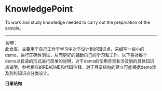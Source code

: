# KnowledgePoint
To work and study knowledge needed to carry out the preparation of the sample。    
***
*说明*：    
此仓库，主要用于自己工作于学习中对于设计到的知识点，来编写一些小的demo，进行正确性测试，从而更好的辅助自己的学习和工作。以下将对每个demo以目录的形式进行简单的说明，对于demo的使用背景和涉及到的具体知识点说明，参考相应的README和代码注释。对于目录结构的建立可能根据demo涉及到的知识点分类设计。        

**目录结构**    


